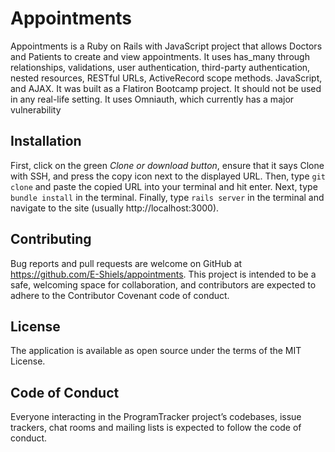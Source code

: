 # Appointments
Appointments is a Ruby on Rails with JavaScript project that allows Doctors and Patients to create and view appointments. It uses has_many through relationships, validations, user authentication, third-party authentication, nested resources, RESTful URLs, ActiveRecord scope methods. JavaScript, and AJAX. It was built as a Flatiron Bootcamp project. It should not be used in any real-life setting. It uses Omniauth, which currently has a major vulnerability
## Installation ##
First, click on the green *Clone or download button*, ensure that it says Clone with SSH, and press the copy icon next to the displayed URL. Then, type `git clone` and paste the copied URL into your terminal and hit enter. Next, type `bundle install` in the terminal. Finally, type `rails server` in the terminal and navigate to the site (usually http://localhost:3000). 
## Contributing ##
Bug reports and pull requests are welcome on GitHub at https://github.com/E-Shiels/appointments. This project is intended to be a safe, welcoming space for collaboration, and contributors are expected to adhere to the Contributor Covenant code of conduct.
## License ##
The application is available as open source under the terms of the MIT License.
## Code of Conduct ##
Everyone interacting in the ProgramTracker project’s codebases, issue trackers, chat rooms and mailing lists is expected to follow the code of conduct.
